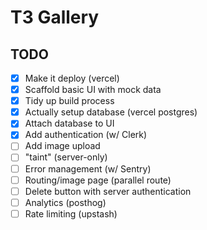 # T3 Gallery

## TODO

- [x] Make it deploy (vercel)
- [x] Scaffold basic UI with mock data
- [x] Tidy up build process
- [x] Actually setup database (vercel postgres)
- [x] Attach database to UI
- [x] Add authentication (w/ Clerk)
- [ ] Add image upload
- [ ] "taint" (server-only)
- [ ] Error management (w/ Sentry)
- [ ] Routing/image page (parallel route)
- [ ] Delete button with server authentication
- [ ] Analytics (posthog)
- [ ] Rate limiting (upstash)
